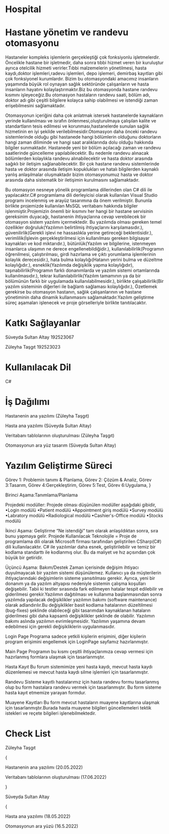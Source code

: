 # Hospital
# Hastane yönetim ve randevu otomasyonu
Hastaneler kompleks işlemlerin gerçekleştiği çok fonksiyonlu işletmelerdir. Öncelikle hastane bir işletmedir, daha sonra tıbbi hizmet veren bir kuruluştur ayrıca otelcilik hizmeti verirler.Tıbbi malzemelerin yönetilmesi, hasta kaydı,doktor işlemleri,radevu işlemleri, depo işlemeri, demirbaş kayıtları gibi çok fonksiyonel kurumlardır. Bizim bu otomasyondaki amacımız insanların yaşamında büyük rol oynayan sağlık sektöründe çalışanların ve hasta insanların hayatını kolaylaştırmaktır.Biz bu otomasyonda hastane randevu kısmını işleyeceğiz.Bu otomasyon hastaların randevu saati, bölüm adı, doktor adı gibi çeşitli bilgilere kolayca sahip olabilmesi ve istendiği zaman erişebilmesini sağlamaktadır.

Otomasyonun içeriğini daha çok anlatmak istersek hastanelerde kaynakların yerinde kullanılması ve israfın önlenmesi,oluşturulmaya çalışılan kalite ve standartların tesis edilmesi ve korunması,hastanelerde sunulan sağlık hizmetinin en iyi şekilde verilebilmesidir.Otomasyon daha önceki randevu sistemlerinde olduğu gibi hastanede hangi bölümlerin olduğunu doktorların hangi zaman diliminde ve hangi saat aralıklarında dolu olduğu hakkında bilgiler sunmaktadır. Hastanede yeni bir bölüm açılacağı zaman ve randevu saatlerinde güncelleme yapılabilecektir. Bu nedenle randevu alınacak bölümlerden kolaylıkla randevu alınabilecektir ve hasta doktor arasında sağıklı bir iletişim sağlanabilecektir. Bir çok hastane randevu sistemlerinde hasta ve doktor arasında iletişim kopuklukları ve hatalı bilgilerden kaynaklı yanlış anlaşılmalar oluşmaktadır bizim otomasyonumuz hasta ve doktor arasında daha sistematik bir iletişimin kurulmasını sağlamaktadır. 


Bu otomasyon nesneye yönelik programlama dillerinden olan C# dili ile yapılacaktır.C# programlama dili derleyicisi olarak kullanılan Visual Studio programı incelenmiş ve arayüz tasarımına da önem verilmiştir. Bununla birlikte projemizde kullanılan MsSQL veritabanı hakkında bilgiler işlenmiştir.Projemizin önemli bir kısmını her hangi bir hastane servisinin gereksinim duyacağı, hastanenin ihtiyaçlarına cevap verebilecek bir otomasyon sistem yazılımı içermektedir. Bu yazılımda olması gereken temel özellikler doğruluk(Yazılımın belirtilmiş ihtiyaçlarını karşılamasıdır.), güvenilirlik(Gerekli işlevi ne hassaslıkla yerine getireceği beklentisidir.), verimlilik(İşlevin gerçekleştirilmesi için kullanılması gereken bilgisayar kaynakları ve kod miktarıdır.), bütünlük(Yazılım ve bilgilerine, istenmeyen insanlarca ulaşımın ne derece engellenebildiğidir.), kullanılabilirlik(Programın öğrenilmesi, çalıştırılması, girdi hazırlama ve çıktı yorumlama işlemlerinin kolaylık derecesidir.), hata bulma kolaylığı(Hatanın yerini bulma ve düzeltme kolaylığıdır.), esneklik(Yazılımda değişiklik yapma kolaylığıdır), taşınabilirlik(Programın farklı donanımlarda ve yazılım sistemi ortamlarında kullanılmasıdır.), tekrar kullanılabilirlik(Yazılım tamamının ya da bir bölümünün farklı bir uygulamada kullanılabilmesidir.), birlikte çalışabilirlik(Bir yazılım sisteminin diğerleri ile bağlantı sağlaması kolaylığıdır.), Özetlemek gerekirse bu otomasyon hastanın, sağlık çalışanlarının ve hastane yönetiminin daha dinamik kullanımasını sağlamaktadır.Yazılım geliştirme süreç aşamaları işlenecek ve proje görselleriyle birlikte tanıtılacaktır.




# Katkı Sağlayanlar

Süveyda Sultan Altay 192523067

Züleyha Taşgıt 192523023


# Kullanılacak Dil

C#



# İş Dağılımı
Hastanenin ana yazılımı (Züleyha Taşgıt)

Hasta ana yazılımı (Süveyda Sultan Altay)

Veritabanı tablolarının oluşturulması (Züleyha Taşgıt)

Otomasyonun ara yüz  tasarım (Süveyda Sultan Altay)


 # Yazılım Geliştirme Süreci
 
 Görev 1: Problemin tanımı & Planlama,
 Görev 2: Çözüm & Analiz,
 Görev 3:Tasarım,
 Görev 4:Gerçekleştirim,
 Görev 5:Test,
 Görev 6:Uygulama,
}
 
 Birinci Aşama:Tanımlama/Planlama
 
 Projedeki modüller: Projede olması düşünülen modüller aşağıdaki gibidir,
•Login modülü
•Patient modülü
•Appointment giriş modülü
•Survey modülü
•Labratory modülü
•Radiological modülü
•Cashier's-Office modülü
•Stocks modülü

İkinci Aşama: Geliştirme
“Ne istendiği” tam olarak anlaşıldıktan sonra, sıra bunu yapmaya gelir.
Projede Kullanılacak Teknolojile = Proje de programlama dili olarak Microsoft firması tarafından geliştirilen CSharp(C#) dili kullanılacaktır. C# ile yazılımlar daha esnek, geliştirilebilir ve temiz bir kodlama standarttı ile kodlanmış olur. Bu da maliyet ve hız açısından çok büyük bir getiridir.


Üçüncü Aşama: Bakım/Destek
Zaman içerisinde değişim ihtiyacı duyulmayacak bir yazılım sistemi düşünülemez. Kullanıcı ya da müşterilerin ihtiyaçlarındaki değişimlerin sisteme yansıtılması gerekir. Ayrıca, yeni bir donanım ya da yazılım altyapısı nedeniyle sistemin çalışma koşulları değişebilir. Tabii ki testler sırasında fark edilmeyen hatalar
tespit edilebilir ve giderilmesi gerekir.Yazılımın dağıtılması ve kullanıma başlanmasından sonra yazılımda yapılacak değişiklikler yazılımın bakımı (software maintenance) olarak adlandırılır.Bu değişiklikler basit kodlama hatalarının düzeltilmesi (bug-fixes) şeklinde olabileceği gibi tasarımdan kaynaklanan hataların giderilmesi gibi daha kapsamlı değişiklikler şeklinde de olabilir. Yazılımın bakımı aslında yazılımın evrimleşmesidir. Yazılımın yaşamına devam edebilmesi için gerekli değişikliklerin uygulanmasıdır.


Login Page
Programa sadece yetkili kişilerin erişimini, diğer kişilerin program erişimini engellemek için LoginPage sayfamız hazırlanmıştır.

Main Page
Programın bu kısmı çeşitli ihtiyaçlarımıza cevap vermesi için hazırlanmış formlara ulaşmak için tasarlanmıştır.

Hasta Kayıt
Bu forum sistemimize yeni hasta kaydı, mevcut hasta kaydı düzenlemesi ve mevcut hasta kaydı silme işlemleri için tasarlanmıştır.

Randevu
Sisteme kayıtlı hastalarımız için hasta randevu formu tasarlanmış olup bu form hastalara randevu vermek için tasarlanmıştır. Bu form sisteme hasta kayıt etmemize yarayan formdur.

Muayene Kayıtları
Bu form mevcut hastaların muayene kayıtlarına ulaşmak için tasarlanmıştır.Burada hasta muayene bilgileri güncellemeleri tektik istekleri ve reçete bilgileri
işlenebilmektedir.


# Check List

Züleyha Taşgıt

{

Hastanenin ana yazılımı (20.05.2022)

Veritabanı tablolarının oluşturulması (17.06.2022)

}

Süveyda Sultan Altay

{

Hasta ana yazılımı (18.05.2022)

Otomasyonun ara yüzü (16.5.2022)








